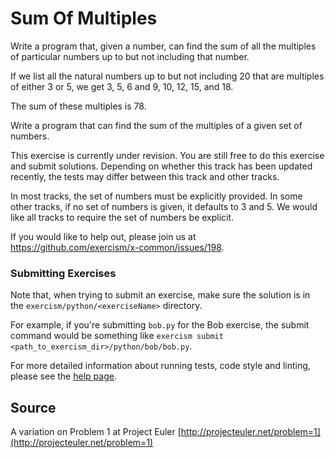 # Sum Of Multiples

Write a program that, given a number, can find the sum of all the multiples of particular numbers up to but not including that number.

If we list all the natural numbers up to but not including 20 that are
multiples of either 3 or 5, we get 3, 5, 6 and 9, 10, 12, 15, and 18.

The sum of these multiples is 78.

Write a program that can find the sum of the multiples of a given set of
numbers.

This exercise is currently under revision.
You are still free to do this exercise and submit solutions.
Depending on whether this track has been updated recently,
the tests may differ between this track and other tracks.

In most tracks, the set of numbers must be explicitly provided.
In some other tracks, if no set of numbers is given, it defaults to 3 and 5.
We would like all tracks to require the set of numbers be explicit.

If you would like to help out, please join us at
https://github.com/exercism/x-common/issues/198.

### Submitting Exercises

Note that, when trying to submit an exercise, make sure the solution is in the `exercism/python/<exerciseName>` directory.

For example, if you're submitting `bob.py` for the Bob exercise, the submit command would be something like `exercism submit <path_to_exercism_dir>/python/bob/bob.py`.


For more detailed information about running tests, code style and linting,
please see the [help page](http://exercism.io/languages/python).

## Source

A variation on Problem 1 at Project Euler [http://projecteuler.net/problem=1](http://projecteuler.net/problem=1)
